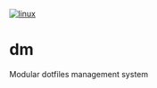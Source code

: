 [![linux](https://github.com/dotmodules/dm/actions/workflows/linux.yml/badge.svg)](https://github.com/dotmodules/dm/actions/workflows/linux.yml)

# dm
Modular dotfiles management system
